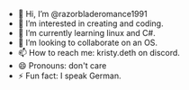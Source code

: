 - 👋 Hi, I’m @razorbladeromance1991
- 👀 I’m interested in creating and coding.
- 🌱 I’m currently learning linux and C#.
- 💞️ I’m looking to collaborate on an OS.
- 📫 How to reach me: kristy.deth on discord.
- 😄 Pronouns: don't care
- ⚡ Fun fact: I speak German.

<!---
razorbladeromance1991/razorbladeromance1991 is a ✨ special ✨ repository because its `README.md` (this file) appears on your GitHub profile.
You can click the Preview link to take a look at your changes.
--->
